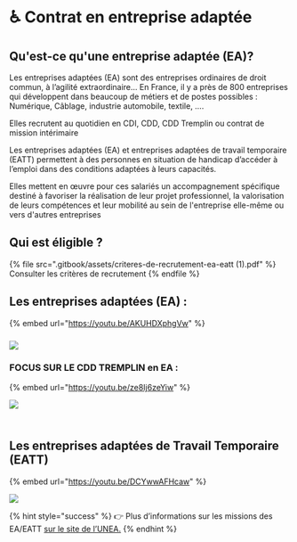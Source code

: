 # ♿ Contrat en entreprise adaptée

## Qu'est-ce qu'une entreprise adaptée (EA)?

Les entreprises adaptées (EA) sont des entreprises ordinaires de droit commun, à l’agilité extraordinaire… En France, il y a près de 800 entreprises qui développent dans beaucoup de métiers et de postes possibles : Numérique, Câblage, industrie automobile, textile, ….

Elles recrutent au quotidien en CDI, CDD, CDD Tremplin ou contrat de mission intérimaire

Les entreprises adaptées (EA) et entreprises adaptées de travail temporaire (EATT) permettent à des personnes en situation de handicap d’accéder à l’emploi dans des conditions adaptées à leurs capacités.&#x20;

Elles mettent en œuvre pour ces salariés un accompagnement spécifique destiné à favoriser la réalisation de leur projet professionnel, la valorisation de leurs compétences et leur mobilité au sein de l'entreprise elle-même ou vers d'autres entreprises

## Qui est éligible ?

{% file src=".gitbook/assets/criteres-de-recrutement-ea-eatt (1).pdf" %}
Consulter les critères de recrutement
{% endfile %}

## Les entreprises adaptées (EA) :&#x20;

{% embed url="https://youtu.be/AKUHDXphgVw" %}

###

![](https://lh3.googleusercontent.com/-wGGLO4vqXDo16IbwpigtfXLI-KgauJgt-L9pasRopGWwaZ2Zd8BdmUxbF40QbTG\_LKrmeGqHW6hhjGK\_gcsrnT3hpzw3S4sKbrnvxv7CJhrdmtA3uqM9DcrRuf1x\_Nlbnx\_0ck)

###

### FOCUS SUR LE CDD TREMPLIN en EA :

{% embed url="https://youtu.be/ze8Ij6zeYiw" %}



![](https://lh6.googleusercontent.com/xNjaf7JozmusHpSAXoDm\_MKB7LyPKjkMx7YgUPB0dfa75jEDO8fKUOK8G3csPJytIbWWWdQ2KXtaz4yi\_DW0krazr5x3XYIUx0bIPeV67sBVPs7-lom2BjAPTFrilLwNE2Ii5Eo)

[\
](https://youtu.be/ze8Ij6zeYiw)Les entreprises adaptées de Travail Temporaire (EATT)
------------------------------------------------------------------------------------

{% embed url="https://youtu.be/DCYwwAFHcaw" %}



![](https://lh3.googleusercontent.com/IqRl8GLAngqepGIcraGgHvhQo-PiuRdIwafmsOGpkkWoRfYO-gzWvMjW34zILM4V9D7i2AFWhlnqtOLhXfeDBYDSB1eZiLfokrcvkBhhGDtP82jsMO1sB4boWOY-6mf2hqX4IWQ)

{% hint style="success" %}
👉 Plus d’informations sur les missions des EA/EATT [sur le site de l’UNEA.](https://www.unea.fr/quest-ce-quune-entreprise-adaptee)
{% endhint %}
